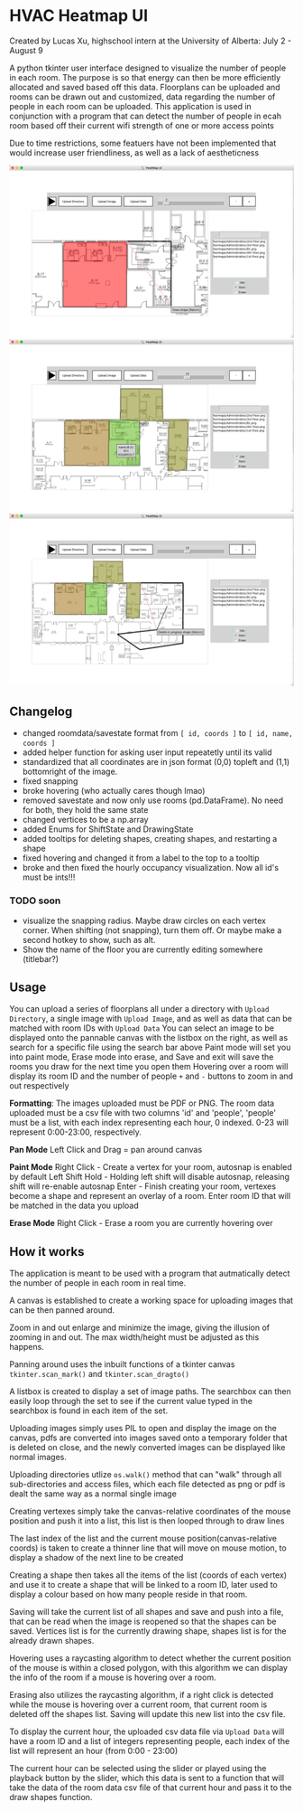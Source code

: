 # HVAC Heatmap UI

Created by Lucas Xu, highschool intern at the University of Alberta: July 2 - August 9

A python tkinter user interface designed to visualize the number of people in each room. The purpose is so that energy can then be more efficiently allocated and saved based off this data. Floorplans can be uploaded and rooms can be drawn out and customized, data regarding the number of people in each room can be uploaded. This application is used in conjunction with a program that can detect the number of people in ecah room based off their current wifi strength of one or more access points

Due to time restrictions, some featuers have not been implemented that would increase user friendliness, as well as a lack of aestheticness

!["Close shape tooltip"](docs/close_shape_tooltip.png)
!["Hover tooltip"](docs/hover_tooltip.png)
!["Delete in progress shape tooltip"](docs/delete_in_progress_shape_tooltip.png)


## Changelog
- changed roomdata/savestate format from `[ id, coords ]` to  `[ id, name, coords ]`
- added helper function for asking user input repeatetly until its valid
- standardized that all coordinates are in json format (0,0) topleft and (1,1) bottomright of the image.
- fixed snapping
- broke hovering (who actually cares though lmao)
- removed savestate and now only use rooms (pd.DataFrame). No need for both, they hold the same state
- changed vertices to be a np.array
- added Enums for ShiftState and DrawingState
- added tooltips for deleting shapes, creating shapes, and restarting a shape
- fixed hovering and changed it from a label to the top to a tooltip
- broke and then fixed the hourly occupancy visualization. Now all id's must be ints!!!

### TODO soon
- visualize the snapping radius. Maybe draw circles on each vertex corner. When shifting (not snapping), turn them off. Or maybe make a second hotkey to show, such as alt.
- Show the name of the floor you are currently editing somewhere (titlebar?)

## Usage

You can upload a series of floorplans all under a directory with `Upload Directory`, a single image with `Upload Image`, and as well as data that can be matched with room IDs with `Upload Data`
You can select an image to be displayed onto the pannable canvas with the listbox on the right, as well as search for a specific file using the search bar above
Paint mode will set you into paint mode, Erase mode into erase, and Save and exit will save the rooms you draw for the next time you open them
Hovering over a room will display its room ID and the number of people
`+` and `-` buttons to zoom in and out respectively

**__Formatting__**: The images uploaded must be PDF or PNG. The room data uploaded must be a csv file with two columns 'id' and 'people', 'people' must be a list, with each index representing each hour, 0 indexed. 0-23 will represent 0:00-23:00, respectively.

**Pan Mode**
Left Click and Drag = pan around canvas

**Paint Mode**
Right Click - Create a vertex for your room, autosnap is enabled by default
Left Shift Hold - Holding left shift will disable autosnap, releasing shift will re-enable autosnap
Enter - Finish creating your room, vertexes become a shape and represent an overlay of a room. Enter room ID that will be matched in the data you upload

**Erase Mode**
Right Click - Erase a room you are currently hovering over

## How it works

The application is meant to be used with a program that autmatically detect the number of people in each room in real time.

A canvas is established to create a working space for uploading images that can be then panned around.

Zoom in and out enlarge and minimize the image, giving the illusion of zooming in and out. The max width/height must be adjusted as this happens.

Panning around uses the inbuilt functions of a tkinter canvas `tkinter.scan_mark()` and `tkinter.scan_dragto()`

A listbox is created to display a set of image paths. The searchbox can then easily loop through the set to see if the current value typed in the searchbox is found in each item of the set.

Uploading images simply uses PIL to open and display the image on the canvas, pdfs are converted into images saved onto a temporary folder that is deleted on close, and the newly converted images can be displayed like normal images.

Uploading directories utlize `os.walk()` method that can "walk" through all sub-directories and access files, which each file detected as png or pdf is dealt the same way as a normal single image

Creating vertexes simply take the canvas-relative coordinates of the mouse position and push it into a list, this list is then looped through to draw lines

The last index of the list and the current mouse position(canvas-relative coords) is taken to create a thinner line that will move on mouse motion, to display a shadow of the next line to be created

Creating a shape then takes all the items of the list (coords of each vertex) and use it to create a shape that will be linked to a room ID, later used to display a colour based on how many people reside in that room.

Saving will take the current list of all shapes and save and push into a file, that can be read when the image is reopened so that the shapes can be saved. Vertices list is for the currently drawing shape, shapes list is for the already drawn shapes.

Hovering uses a raycasting algorithm to detect whether the current position of the mouse is within a closed polygon, with this algorithm we can display the info of the room if a mouse is hovering over a room.

Erasing also utilizes the raycasting algorithm, if a right click is detected while the mouse is hovering over a current room, that current room is deleted off the shapes list. Saving will update this new list into the csv file.

To display the current hour, the uploaded csv data file via `Upload Data` will have a room ID and a list of integers representing people, each index of the list will represent an hour (from 0:00 - 23:00)


The current hour can be selected using the slider or played using the playback button by the slider, which this data is sent to a function that will take the data of the room data csv file of that current hour and pass it to the draw shapes function.
